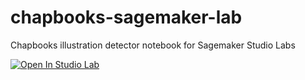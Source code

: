 # chapbooks-sagemaker-lab
Chapbooks illustration detector notebook for Sagemaker Studio Labs

[![Open In Studio Lab](https://studiolab.sagemaker.aws/studiolab.svg)](https://studiolab.sagemaker.aws/import/github/gbergel/chapbooks-sagemaker-lab/blob/main/detector-training-session.ipynb)
